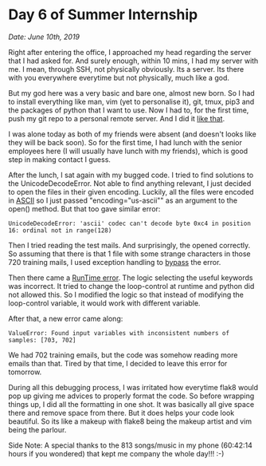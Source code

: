 # Day 6 of Summer Internship

*Date: June 10th, 2019*

Right after entering the office, I approached my head regarding the server that I had asked for.
And surely enough, within 10 mins, I had my server with me.
I mean, through SSH, not physically obviously. Its a server. Its there with you everywhere everytime but not physically, much like a god.

But my god here was a very basic and bare one, almost new born.
So I had to install everything like man, vim (yet to personalise it), git, tmux, pip3 and the packages of python that I want to use.
Now I had to, for the first time, push my git repo to a personal remote server. And I did it [like that](https://hacksd.wordpress.com/2019/06/10/git-ssh-private-collaboration/).

I was alone today as both of my friends were absent (and doesn't looks like they will be back soon). So for the first time, I had lunch with the senior employees here (I will usually have lunch with my friends), which is good step in making contact I guess.

After the lunch, I sat again with my bugged code. I tried to find solutions to the UnicodeDecodeError.
Not able to find anything relevant, I just decided to open the files in their given encoding. Luckily, all the files were encoded in [ASCII](https://en.wikipedia.org/wiki/ASCII) so I just passed "encoding="us-ascii"" as an argument to the open() method. 
But that too gave similar error:

	UnicodeDecodeError: 'ascii' codec can't decode byte 0xc4 in position 16: ordinal not in range(128)

Then I tried reading the test mails. And surprisingly, the opened correctly. So assuming that there is that 1 file with some strange characters in those 720 training mails, I used exception handling to [bypass](https://www.tutorialspoint.com/python3/python_pass_statement.htm) the error. 

Then there came a [RunTime error](https://docs.python.org/3/library/exceptions.html#RuntimeError). The logic selecting the useful keywords was incorrect. It tried to change the loop-control at runtime and python did not allowed this. So I modified the logic so that instead of modifying the loop-control variable, it would work with different variable.

After that, a new error came along:

	ValueError: Found input variables with inconsistent numbers of samples: [703, 702]

We had 702 training emails, but the code was somehow reading more emails than that. Tired by that time, I decided to leave this error for tomorrow.

During all this debugging process, I was irritated how everytime flak8 would pop up giving me advices to properly format the code. So before wrapping things up, I did all the formatting in one shot. It was basically all give space there and remove space from there. But it does helps your code look beautiful. So its like a makeup with flake8 being the makeup artist and vim being the parlour.

Side Note: A special thanks to the 813 songs/music in my phone (60:42:14 hours if you wondered) that kept me company the whole day!!! :-)

